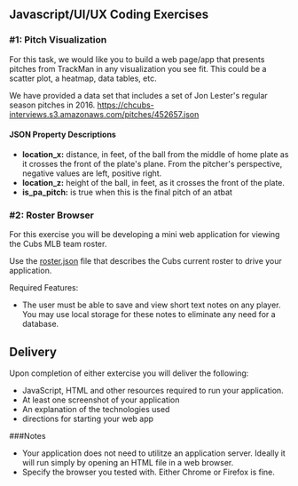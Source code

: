 ## Javascript/UI/UX Coding Exercises

### #1: Pitch Visualization
For this task, we would like you to build a web page/app that presents pitches from TrackMan in any visualization you see fit. This could be a scatter plot, a heatmap, data tables, etc.

We have provided a data set that includes a set of Jon Lester's regular season pitches in 2016.
https://chcubs-interviews.s3.amazonaws.com/pitches/452657.json

#### JSON Property Descriptions
- **location_x:** distance, in feet, of the ball from the middle of home plate as it crosses the front of the plate's plane. From the pitcher's perspective, negative values are left, positive right.
- **location_z:** height of the ball, in feet, as it crosses the front of the plate.
- **is_pa_pitch:** is true when this is the final pitch of an atbat

### #2: Roster Browser
For this exercise you will be developing a mini web application for viewing the Cubs MLB
team roster. 

Use the [roster.json](roster.json) file that describes the Cubs current roster to
drive your application.

Required Features:
* The user must be able to save and view short text notes on any player. You may use local storage for these notes to eliminate any need for a database.

## Delivery
Upon completion of either extercise you will deliver the following:
* JavaScript, HTML and other resources required to run your application.
* At least one screenshot of your application
* An explanation of the technologies used
* directions for starting your web app

###Notes
* Your application does not need to utilitze an application server. Ideally it
will run simply by opening an HTML file in a web browser.
* Specify the browser you tested with. Either Chrome or Firefox is fine.
